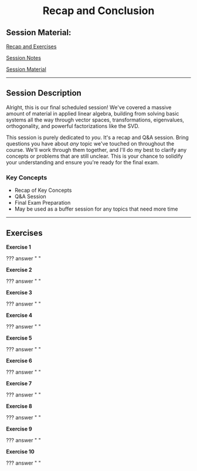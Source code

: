 <h1 align="center">Recap and Conclusion</h1>

## Session Material:

[Recap and Exercises]()

[Session Notes]()

[Session Material](https://viaucdk-my.sharepoint.com/:f:/g/personal/rib_viauc_dk/EtfV6J_rSERJj-mb3xr1ZxQByfGidzerAswflw1EoyE7iA?e=xbkSf3)

---

## Session Description

Alright, this is our final scheduled session! We've covered a massive amount of material in applied linear algebra, building from solving basic systems all the way through vector spaces, transformations, eigenvalues, orthogonality, and powerful factorizations like the SVD.

This session is purely dedicated to *you*. It's a recap and Q&A session. Bring questions you have about *any* topic we've touched on throughout the course. We'll work through them together, and I'll do my best to clarify any concepts or problems that are still unclear. This is your chance to solidify your understanding and ensure you're ready for the final exam.

### Key Concepts

* Recap of Key Concepts
* Q&A Session
* Final Exam Preparation
* May be used as a buffer session for any topics that need more time

---

## Exercises

<!--
Do old exam cases
-->

**Exercise 1**

??? answer "&nbsp;"

**Exercise 2**

??? answer "&nbsp;"

**Exercise 3**

??? answer "&nbsp;"

**Exercise 4**

??? answer "&nbsp;"

**Exercise 5**

??? answer "&nbsp;"

**Exercise 6**

??? answer "&nbsp;"

**Exercise 7**

??? answer "&nbsp;"

**Exercise 8**

??? answer "&nbsp;"

**Exercise 9**

??? answer "&nbsp;"

**Exercise 10**

??? answer "&nbsp;"